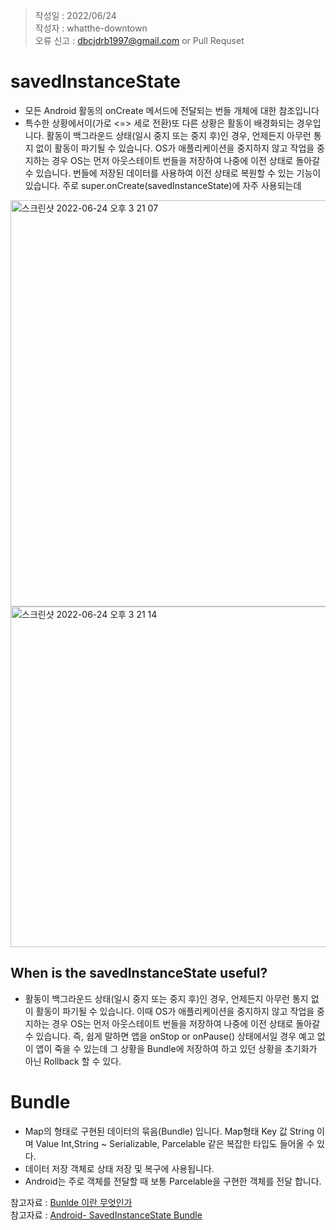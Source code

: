 > 작성일 : 2022/06/24<br>
> 작성자 : whatthe-downtown </br>
> 오류 신고 : dbcjdrb1997@gmail.com or Pull Requset
# savedInstanceState

- 모든 Android 활동의 onCreate 메서드에 전달되는 번들 개체에 대한 참조입니다 
- 특수한 상황에서이(가로 <=> 세로 전환)또 다른 상황은 활동이 배경화되는 경우입니다. 활동이 백그라운드 상태(일시 중지 또는 중지 후)인 경우, 언제든지 아무런 통지 없이 활동이 파기될 수 있습니다. OS가 애플리케이션을 중지하지 않고 작업을 중지하는 경우 OS는 먼저 아웃스테이트 번들을 저장하여 나중에 이전 상태로 돌아갈 수 있습니다. 번들에 저장된 데이터를 사용하여 이전 상태로 복원할 수 있는 기능이 있습니다. 
주로 super.onCreate(savedInstanceState)에 자주 사용되는데

<img width="650" alt="스크린샷 2022-06-24 오후 3 21 07" src="https://user-images.githubusercontent.com/70245821/175475153-eb7aada9-4536-4fb6-80fd-5d7649e046c0.png">
<img width="545" alt="스크린샷 2022-06-24 오후 3 21 14" src="https://user-images.githubusercontent.com/70245821/175475166-11786eac-42bf-4133-b795-1399088e728c.png">

## When is the savedInstanceState useful?
- 활동이 백그라운드 상태(일시 중지 또는 중지 후)인 경우, 언제든지 아무런 통지 없이 활동이 파기될 수 있습니다. 이때 OS가 애플리케이션을 중지하지 않고 작업을 중지하는 경우 OS는 먼저 아웃스테이트 번들을 저장하여 나중에 이전 상태로 돌아갈 수 있습니다. 즉, 쉽게 말하면 앱을 onStop or onPause() 상태에서일 경우 예고 없이 앱이 죽을 수 있는데 그 상황을 Bundle에 저장하여 하고 있던 상황을 초기화가 아닌 Rollback 할 수 있다.

# Bundle 
- Map의 형태로 구현된 데이터의 묶음(Bundle) 입니다. Map형태 Key 값 String 이며 Value Int,String ~ Serializable, Parcelable 같은 복잡한 타입도 들어올 수 있다.
- 데이터 저장 객체로 상태 저장 및 복구에 사용됩니다.
- Android는 주로 객체를 전달할 때 보통 Parcelable을 구현한 객체를 전달 합니다. 


참고자료 : <a href="https://kotlinworld.com/45"> Bunlde 이란 무엇인가 </a> </br>
참고자료 : <a href="https://tinyurl.com/2doz3xem"> Android- SavedInstanceState Bundle</a>
